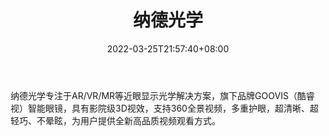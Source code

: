 ﻿---
weight: 
title: "纳德光学"
description: "纳德光学专注于AR/VR/MR等近眼显示光学解决方案，旗下品牌GOOVIS（酷睿视）智能眼镜，具有影院级3D视效，支持360全景视频，多重护眼，超清晰、超轻巧、不晕眩，为用户提供全新高品质视频观看方式。"
date: 2022-03-25T21:57:40+08:00
lastmod: 2022-03-25T16:45:40+08:00
draft: false
authors: ["Metabd"]
featuredImage: "330.jpg"
link: "http://www.goovis.cn/"
tags: ["纳德光学","AR/VR/MR/XR"]
categories: ["navigation"]
navigation: ["AR/VR/MR/XR"]
lightgallery: true
toc: true
pinned: false
recommend: false
recommend1: false
---
纳德光学专注于AR/VR/MR等近眼显示光学解决方案，旗下品牌GOOVIS（酷睿视）智能眼镜，具有影院级3D视效，支持360全景视频，多重护眼，超清晰、超轻巧、不晕眩，为用户提供全新高品质视频观看方式。
